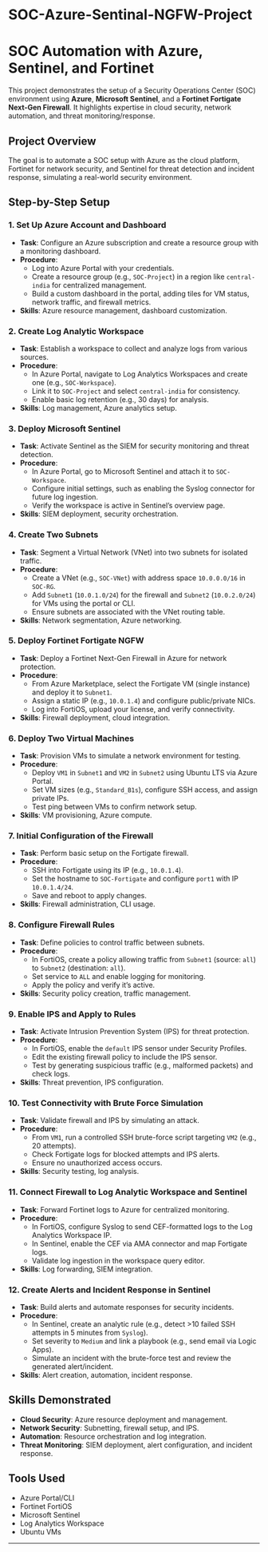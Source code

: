 # SOC-Azure-Sentinal-NGFW-Project
# SOC Automation with Azure, Sentinel, and Fortinet

This project demonstrates the setup of a Security Operations Center (SOC) environment using **Azure**, **Microsoft Sentinel**, and a **Fortinet Fortigate Next-Gen Firewall**. It highlights expertise in cloud security, network automation, and threat monitoring/response.


## Project Overview
The goal is to automate a SOC setup with Azure as the cloud platform, Fortinet for network security, and Sentinel for threat detection and incident response, simulating a real-world security environment.

## Step-by-Step Setup

### 1. Set Up Azure Account and Dashboard
- **Task**: Configure an Azure subscription and create a resource group with a monitoring dashboard.
- **Procedure**:
  - Log into Azure Portal with your credentials.
  - Create a resource group (e.g., `SOC-Project`) in a region like `central-india` for centralized management.
  - Build a custom dashboard in the portal, adding tiles for VM status, network traffic, and firewall metrics.
- **Skills**: Azure resource management, dashboard customization.

### 2. Create Log Analytic Workspace
- **Task**: Establish a workspace to collect and analyze logs from various sources.
- **Procedure**:
  - In Azure Portal, navigate to Log Analytics Workspaces and create one (e.g., `SOC-Workspace`).
  - Link it to `SOC-Project` and select `central-india` for consistency.
  - Enable basic log retention (e.g., 30 days) for analysis.
- **Skills**: Log management, Azure analytics setup.

### 3. Deploy Microsoft Sentinel
- **Task**: Activate Sentinel as the SIEM for security monitoring and threat detection.
- **Procedure**:
  - In Azure Portal, go to Microsoft Sentinel and attach it to `SOC-Workspace`.
  - Configure initial settings, such as enabling the Syslog connector for future log ingestion.
  - Verify the workspace is active in Sentinel’s overview page.
- **Skills**: SIEM deployment, security orchestration.

### 4. Create Two Subnets
- **Task**: Segment a Virtual Network (VNet) into two subnets for isolated traffic.
- **Procedure**:
  - Create a VNet (e.g., `SOC-VNet`) with address space `10.0.0.0/16` in `SOC-RG`.
  - Add `Subnet1` (`10.0.1.0/24`) for the firewall and `Subnet2` (`10.0.2.0/24`) for VMs using the portal or CLI.
  - Ensure subnets are associated with the VNet routing table.
- **Skills**: Network segmentation, Azure networking.

### 5. Deploy Fortinet Fortigate NGFW
- **Task**: Deploy a Fortinet Next-Gen Firewall in Azure for network protection.
- **Procedure**:
  - From Azure Marketplace, select the Fortigate VM (single instance) and deploy it to `Subnet1`.
  - Assign a static IP (e.g., `10.0.1.4`) and configure public/private NICs.
  - Log into FortiOS, upload your license, and verify connectivity.
- **Skills**: Firewall deployment, cloud integration.

### 6. Deploy Two Virtual Machines
- **Task**: Provision VMs to simulate a network environment for testing.
- **Procedure**:
  - Deploy `VM1` in `Subnet1` and `VM2` in `Subnet2` using Ubuntu LTS via Azure Portal.
  - Set VM sizes (e.g., `Standard_B1s`), configure SSH access, and assign private IPs.
  - Test ping between VMs to confirm network setup.
- **Skills**: VM provisioning, Azure compute.

### 7. Initial Configuration of the Firewall
- **Task**: Perform basic setup on the Fortigate firewall.
- **Procedure**:
  - SSH into Fortigate using its IP (e.g., `10.0.1.4`).
  - Set the hostname to `SOC-Fortigate` and configure `port1` with IP `10.0.1.4/24`.
  - Save and reboot to apply changes.
- **Skills**: Firewall administration, CLI usage.

### 8. Configure Firewall Rules
- **Task**: Define policies to control traffic between subnets.
- **Procedure**:
  - In FortiOS, create a policy allowing traffic from `Subnet1` (source: `all`) to `Subnet2` (destination: `all`).
  - Set service to `ALL` and enable logging for monitoring.
  - Apply the policy and verify it’s active.
- **Skills**: Security policy creation, traffic management.

### 9. Enable IPS and Apply to Rules
- **Task**: Activate Intrusion Prevention System (IPS) for threat protection.
- **Procedure**:
  - In FortiOS, enable the `default` IPS sensor under Security Profiles.
  - Edit the existing firewall policy to include the IPS sensor.
  - Test by generating suspicious traffic (e.g., malformed packets) and check logs.
- **Skills**: Threat prevention, IPS configuration.

### 10. Test Connectivity with Brute Force Simulation
- **Task**: Validate firewall and IPS by simulating an attack.
- **Procedure**:
  - From `VM1`, run a controlled SSH brute-force script targeting `VM2` (e.g., 20 attempts).
  - Check Fortigate logs for blocked attempts and IPS alerts.
  - Ensure no unauthorized access occurs.
- **Skills**: Security testing, log analysis.

### 11. Connect Firewall to Log Analytic Workspace and Sentinel
- **Task**: Forward Fortinet logs to Azure for centralized monitoring.
- **Procedure**:
  - In FortiOS, configure Syslog to send CEF-formatted logs to the Log Analytics Workspace IP.
  - In Sentinel, enable the CEF via AMA connector and map Fortigate logs.
  - Validate log ingestion in the workspace query editor.
- **Skills**: Log forwarding, SIEM integration.

### 12. Create Alerts and Incident Response in Sentinel
- **Task**: Build alerts and automate responses for security incidents.
- **Procedure**:
  - In Sentinel, create an analytic rule (e.g., detect >10 failed SSH attempts in 5 minutes from `Syslog`).
  - Set severity to `Medium` and link a playbook (e.g., send email via Logic Apps).
  - Simulate an incident with the brute-force test and review the generated alert/incident.
- **Skills**: Alert creation, automation, incident response.

## Skills Demonstrated
- **Cloud Security**: Azure resource deployment and management.
- **Network Security**: Subnetting, firewall setup, and IPS.
- **Automation**: Resource orchestration and log integration.
- **Threat Monitoring**: SIEM deployment, alert configuration, and incident response.

## Tools Used
- Azure Portal/CLI
- Fortinet FortiOS
- Microsoft Sentinel
- Log Analytics Workspace
- Ubuntu VMs

---
